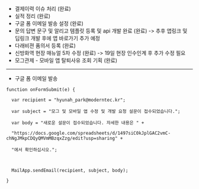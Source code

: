 - 결제이력 이슈 처리 (완료)
- 실적 정리 (완료)
- 구글 폼 이메일 발송 설정 (완료)
- 문의 답변 문구 및 알리고 템플릿 등록 및 api 개발 완료 (완료)
	-> 추후 앱링크 및 딥링크 개발 후에 앱 바로가기 추가 예정
- 다래비젼 품의서 등록 (완료)
- 신방화역 현장 매뉴얼 5차 수정 (완료)
    -> 19일 현장 인수인계 후 추가 수정 필요
- 모그관제 - 모바일 앱 탈퇴사유 조회 기획 (완료)





---------------
- 구글 폼 이메일 발송 

```
function onFormSubmit(e) {

  var recipient = "hyunah_park@moderntec.kr";

  var subject = "모그 및 모바일 앱 수정 및 개발 요청 설문이 접수되었습니다.";

  var body = "새로운 설문이 접수되었습니다. 자세한 내용은 " +

  "https://docs.google.com/spreadsheets/d/1497siC0kJplGAC2vmC-chNgJMkpCDQyQMVmMBzqxZzg/edit?usp=sharing" +

  "에서 확인하십시오.";

  

  MailApp.sendEmail(recipient, subject, body);

}
```
